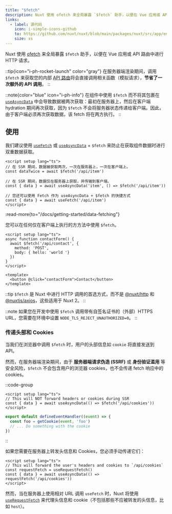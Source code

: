 ```yaml
---
title: "$fetch"
description: Nuxt 使用 ofetch 来全局暴露 `$fetch` 助手，以便在 Vue 应用或 API 路由中进行 HTTP 请求。
links:
  - label: 源代码
    icon: i-simple-icons-github
    to: https://github.com/nuxt/nuxt/blob/main/packages/nuxt/src/app/entry.ts
    size: xs
---
```


Nuxt 使用 [ofetch](https://github.com/unjs/ofetch) 来全局暴露 `$fetch` 助手，以便在 Vue 应用或 API 路由中进行 HTTP 请求。

::tip{icon="i-ph-rocket-launch" color="gray"}
在服务器端渲染期间，调用 `$fetch` 来获取您的内部 [API 路由](/docs/guide/directory-structure/server)将会直接调用相关函数（模拟请求），**节省了一次额外的 API 调用**。
::

::note{color="blue" icon="i-ph-info"}
在组件中使用 `$fetch` 而不将其包裹在 [`useAsyncData`](/docs/api/composables/use-async-data) 中会导致数据被两次获取：最初在服务器上，然后在客户端 hydration 期间再次获取，因为 `$fetch` 不会将服务器状态传递给客户端。因此，由于客户端必须再次获取数据，该 fetch 将在两方执行。
::

## 使用

我们建议使用 [`useFetch`](/docs/api/composables/use-fetch) 或 [`useAsyncData`](/docs/api/composables/use-async-data) + `$fetch` 来防止在获取组件数据时进行双重数据获取。

```vue [app.vue]
<script setup lang="ts">
// 在 SSR 期间，数据被获取两次，一次在服务器上，一次在客户端上。
const dataTwice = await $fetch('/api/item')

// 在 SSR 期间，数据仅在服务器上获取，并传输到客户端。
const { data } = await useAsyncData('item', () => $fetch('/api/item'))

// 您还可以使用 Fetch 作为 useAsyncData + $fetch 的快捷方式
const { data } = await useFetch('/api/item')
</script>
```

:read-more{to="/docs/getting-started/data-fetching"}

您可以在任何仅在客户端上执行的方方法中使用 `$fetch`。

```vue [pages/contact.vue]
<script setup lang="ts">
async function contactForm() {
  await $fetch('/api/contact', {
    method: 'POST',
    body: { hello: 'world '}
  })
}
</script>

<template>
  <button @click="contactForm">Contact</button>
</template>
```

::tip
`$fetch` 是 Nuxt 中进行 HTTP 调用的首选方式，而不是 [@nuxt/http](https://github.com/nuxt/http) 和 [@nuxtjs/axios](https://github.com/nuxt-community/axios-module)，这些适用于 Nuxt 2。
::

::note
如果您在开发中使用 `$fetch` 调用带有自签名证书的（外部）HTTPS URL，您需要在环境中设置 `NODE_TLS_REJECT_UNAUTHORIZED=0`。
::

### 传递头部和 Cookies

当我们在浏览器中调用 `$fetch` 时，用户的头部信息如 `cookie` 将直接发送到 API。

然而，在服务器端渲染期间，由于 **服务器端请求伪造 (SSRF)** 或 **身份验证滥用** 等安全风险，`$fetch` 不会包含用户的浏览器 cookies，也不会传递 fetch 响应中的 cookies。

::code-group

```vue [pages/index.vue]
<script setup lang="ts">
// This will NOT forward headers or cookies during SSR
const { data } = await useAsyncData(() => $fetch('/api/cookies'))
</script>
```

```ts [server/api/cookies.ts]
export default defineEventHandler((event) => {
  const foo = getCookie(event, 'foo')
  // ... Do something with the cookie
})
```
::

如果您需要在服务器上转发头信息和 Cookies，您必须手动传递它们：

```vue [pages/index.vue]
<script setup lang="ts">
// This will forward the user's headers and cookies to `/api/cookies`
const requestFetch = useRequestFetch()
const { data } = await useAsyncData(() => requestFetch('/api/cookies'))
</script>
```

然而，当在服务器上使用相对 URL 调用 `useFetch` 时，Nuxt 将使用 [`useRequestFetch`](/docs/api/composables/use-request-fetch) 来代理头信息和 cookie（不包括那些不应被转发的头信息，比如 `host`）。
